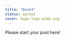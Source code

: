 ```yaml
---
title: "Book4"
status: sprout
cover: hugo-logo-wide.svg
---
```


<!-- status: sprout, bloom, mature (completion: sprout < bloom < mature ) -->

Please start your post here!